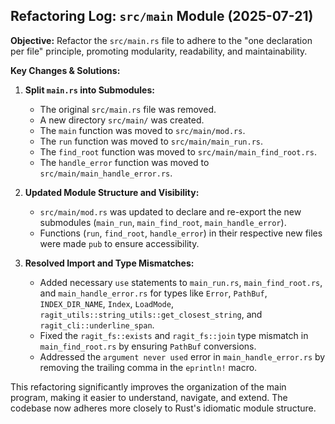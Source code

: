 ## Refactoring Log: `src/main` Module (2025-07-21)

**Objective:** Refactor the `src/main.rs` file to adhere to the "one declaration per file" principle, promoting modularity, readability, and maintainability.

**Key Changes & Solutions:**

1.  **Split `main.rs` into Submodules:**
    *   The original `src/main.rs` file was removed.
    *   A new directory `src/main/` was created.
    *   The `main` function was moved to `src/main/mod.rs`.
    *   The `run` function was moved to `src/main/main_run.rs`.
    *   The `find_root` function was moved to `src/main/main_find_root.rs`.
    *   The `handle_error` function was moved to `src/main/main_handle_error.rs`.

2.  **Updated Module Structure and Visibility:**
    *   `src/main/mod.rs` was updated to declare and re-export the new submodules (`main_run`, `main_find_root`, `main_handle_error`).
    *   Functions (`run`, `find_root`, `handle_error`) in their respective new files were made `pub` to ensure accessibility.

3.  **Resolved Import and Type Mismatches:**
    *   Added necessary `use` statements to `main_run.rs`, `main_find_root.rs`, and `main_handle_error.rs` for types like `Error`, `PathBuf`, `INDEX_DIR_NAME`, `Index`, `LoadMode`, `ragit_utils::string_utils::get_closest_string`, and `ragit_cli::underline_span`.
    *   Fixed the `ragit_fs::exists` and `ragit_fs::join` type mismatch in `main_find_root.rs` by ensuring `PathBuf` conversions.
    *   Addressed the `argument never used` error in `main_handle_error.rs` by removing the trailing comma in the `eprintln!` macro.

This refactoring significantly improves the organization of the main program, making it easier to understand, navigate, and extend. The codebase now adheres more closely to Rust's idiomatic module structure.